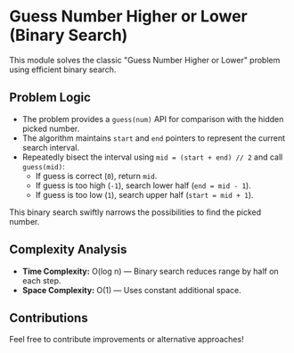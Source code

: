 # Guess Number Higher or Lower (Binary Search)

This module solves the classic "Guess Number Higher or Lower" problem using efficient binary search.

## Problem Logic

- The problem provides a `guess(num)` API for comparison with the hidden picked number.
- The algorithm maintains `start` and `end` pointers to represent the current search interval.
- Repeatedly bisect the interval using `mid = (start + end) // 2` and call `guess(mid)`:
  - If guess is correct (`0`), return `mid`.
  - If guess is too high (`-1`), search lower half (`end = mid - 1`).
  - If guess is too low (`1`), search upper half (`start = mid + 1`).

This binary search swiftly narrows the possibilities to find the picked number.

## Complexity Analysis

- **Time Complexity:** O(log n) — Binary search reduces range by half on each step.
- **Space Complexity:** O(1) — Uses constant additional space.


## Contributions

Feel free to contribute improvements or alternative approaches!


